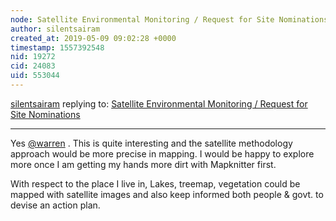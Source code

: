 ```yaml
---
node: Satellite Environmental Monitoring / Request for Site Nominations 
author: silentsairam
created_at: 2019-05-09 09:02:28 +0000
timestamp: 1557392548
nid: 19272
cid: 24083
uid: 553044
---
```




[silentsairam](../profile/silentsairam) replying to: [Satellite Environmental Monitoring / Request for Site Nominations ](../notes/MaggPi/05-09-2019/satellite-environmental-monitoring-request-for-site-nominations)

----
Yes [@warren](/profile/warren) . This is quite interesting and the satellite methodology approach would be more precise in mapping. I would be happy to explore more once I am getting my hands more dirt with Mapknitter first.

With respect to the place I live in, Lakes, treemap, vegetation could be mapped with satellite images and also keep informed both people & govt. to devise an action plan.